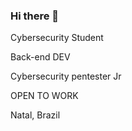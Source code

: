 ### Hi there 👋

Cybersecurity Student


Back-end DEV


Cybersecurity pentester Jr


OPEN TO WORK


Natal, Brazil
